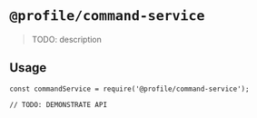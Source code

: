 # `@profile/command-service`

> TODO: description

## Usage

```
const commandService = require('@profile/command-service');

// TODO: DEMONSTRATE API
```
